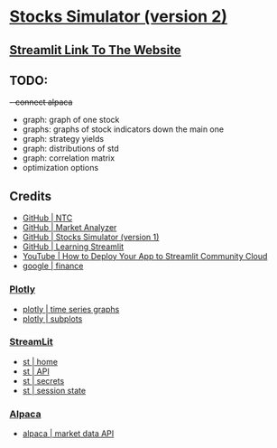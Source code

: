 # [Stocks Simulator (version 2)](https://stocks-simulator.streamlit.app/)

## [Streamlit Link To The Website](https://stocks-simulator.streamlit.app/)

## TODO:

~~- connect alpaca~~
- graph: graph of one stock
- graphs: graphs of stock indicators down the main one
- graph: strategy yields
- graph: distributions of std
- graph: correlation matrix
- optimization options

## Credits


- [GitHub | NTC](https://github.com/kirilgravis/NTC)
- [GitHub | Market Analyzer](https://github.com/Arseni1919/Market_Analyzer)
- [GitHub | Stocks Simulator (version 1)](https://github.com/Arseni1919/Stocks_Simulator_1)
- [GitHub | Learning Streamlit](https://github.com/Arseni1919/Learning_Streamlit)
- [YouTube | How to Deploy Your App to Streamlit Community Cloud](https://www.youtube.com/watch?v=HKoOBiAaHGg&t=44s&ab_channel=Streamlit)
- [google | finance](https://www.google.com/finance/quote/.INX:INDEXSP)

### [Plotly](https://plotly.com/python/)

- [plotly | time series graphs](https://plotly.com/python/time-series/)
- [plotly | subplots](https://plotly.com/python/subplots/)

### [StreamLit](https://docs.streamlit.io/library/api-reference)

- [st | home](https://share.streamlit.io/)
- [st | API](https://docs.streamlit.io/library/api-reference)
- [st | secrets](https://docs.streamlit.io/streamlit-cloud/get-started/deploy-an-app/connect-to-data-sources/secrets-management)
- [st | session state](https://docs.streamlit.io/library/api-reference/session-state)

### [Alpaca](https://alpaca.markets/docs/market-data/)

- [alpaca | market data API](https://alpaca.markets/docs/market-data/)